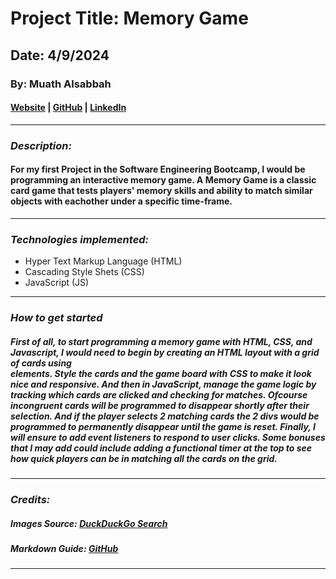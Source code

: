 # Project Title: Memory Game

## Date: 4/9/2024

### By: Muath Alsabbah

#### [Website](https://dash.generalassemb.ly/MuathAlsabbah/build-your-own-blog-theme) | [GitHub](https://github.com/MuathAlsabbah) | [LinkedIn](https://www.linkedin.com/in/muath-alsabbah-a0b377324/)

---

### **_Description:_**

#### For my first Project in the Software Engineering Bootcamp, I would be programming an interactive memory game. A Memory Game is a classic card game that tests players' memory skills and ability to match similar objects with eachother under a specific time-frame.

---

### **_Technologies implemented:_**

- Hyper Text Markup Language (HTML)
- Cascading Style Shets (CSS)
- JavaScript (JS)

---

### **_How to get started_**

##### First of all, to start programming a memory game with HTML, CSS, and Javascript, I would need to begin by creating an HTML layout with a grid of cards using <div> elements. Style the cards and the game board with CSS to make it look nice and responsive. And then in JavaScript, manage the game logic by tracking which cards are clicked and checking for matches. Ofcourse incongruent cards will be programmed to disappear shortly after their selection. And if the player selects 2 matching cards the 2 divs would be programmed to permanently disappear until the game is reset. Finally, I will ensure to add event listeners to respond to user clicks. Some bonuses that I may add could include adding a functional timer at the top to see how quick players can be in matching all the cards on the grid.

---

### **_Credits:_**

##### Images Source: [DuckDuckGo Search](https://duckduckgo.com/?t=h_/)

##### Markdown Guide: [GitHub](https://github.com/MuathAlsabbah/u1_hw_markdown)

---

